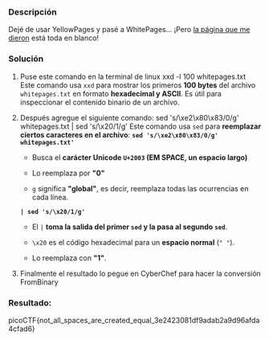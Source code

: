 ### Descripción

Dejé de usar YellowPages y pasé a WhitePages... ¡Pero [la página que me dieron](https://jupiter.challenges.picoctf.org/static/fa4a277cfa846e07a5981d8a19288a2e/whitepages.txt) está toda en blanco!

### Solución
1. Puse este comando en la terminal de linux  xxd -l 100 whitepages.txt Este comando usa `xxd` para mostrar los primeros **100 bytes** del archivo `whitepages.txt` en formato **hexadecimal y ASCII**. Es útil para inspeccionar el contenido binario de un archivo.
2. Después agregue el siguiente comando: sed 's/\xe2\x80\x83/0/g' whitepages.txt | sed 's/\x20/1/g'  Este comando usa `sed` para **reemplazar ciertos caracteres en el archivo**:
	**`sed 's/\xe2\x80\x83/0/g' whitepages.txt'`**
    
    - Busca el **carácter Unicode `U+2003` (EM SPACE, un espacio largo)**
        
    - Lo reemplaza por **"0"**
        
    - `g` significa **"global"**, es decir, reemplaza todas las ocurrencias en cada línea.
        
	 **`| sed 's/\x20/1/g'`**
    
    - El `|` **toma la salida del primer `sed` y la pasa al segundo `sed`**.
        
    - `\x20` es el código hexadecimal para un **espacio normal** (`" "`).
        
    - Lo reemplaza con **"1"**.
3. Finalmente el resultado lo pegue en CyberChef para hacer la conversión FromBinary
   
### Resultado:
   picoCTF{not_all_spaces_are_created_equal_3e2423081df9adab2a9d96afda4cfad6}